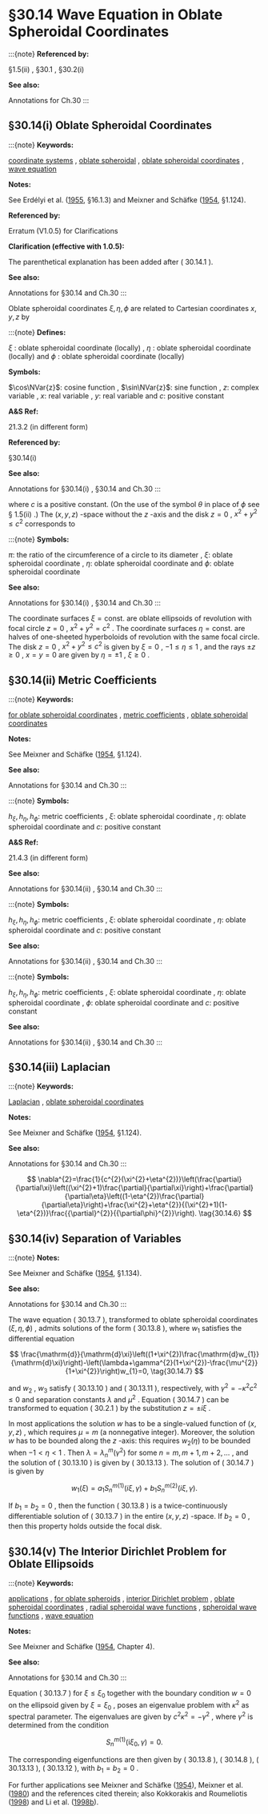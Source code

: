 # §30.14 Wave Equation in Oblate Spheroidal Coordinates

:::{note}
**Referenced by:**

§1.5(ii) , §30.1 , §30.2(i)

**See also:**

Annotations for Ch.30
:::


## §30.14(i) Oblate Spheroidal Coordinates

:::{note}
**Keywords:**

[coordinate systems](http://dlmf.nist.gov/search/search?q=coordinate%20systems) , [oblate spheroidal](http://dlmf.nist.gov/search/search?q=oblate%20spheroidal) , [oblate spheroidal coordinates](http://dlmf.nist.gov/search/search?q=oblate%20spheroidal%20coordinates) , [wave equation](http://dlmf.nist.gov/search/search?q=wave%20equation)

**Notes:**

See Erdélyi et al. ([1955](./bib/E.html#bib755 "Higher Transcendental Functions. Vol. III"), §16.1.3) and Meixner and Schäfke ([1954](./bib/M.html#bib1598 "Mathieusche Funktionen und Sphäroidfunktionen mit Anwendungen auf physikalische und technische Probleme"), §1.124).

**Referenced by:**

Erratum (V1.0.5) for Clarifications

**Clarification (effective with 1.0.5):**

The parenthetical explanation has been added after ( 30.14.1 ).

**See also:**

Annotations for §30.14 and Ch.30
:::

Oblate spheroidal coordinates $\xi,\eta,\phi$ are related to Cartesian coordinates $x,y,z$ by

:::{note}
**Defines:**

$\xi$ : oblate spheroidal coordinate (locally) , $\eta$ : oblate spheroidal coordinate (locally) and $\phi$ : oblate spheroidal coordinate (locally)

**Symbols:**

$\cos\NVar{z}$: cosine function , $\sin\NVar{z}$: sine function , $z$: complex variable , $x$: real variable , $y$: real variable and $c$: positive constant

**A&S Ref:**

21.3.2 (in different form)

**Referenced by:**

§30.14(i)

**See also:**

Annotations for §30.14(i) , §30.14 and Ch.30
:::

where $c$ is a positive constant. (On the use of the symbol $\theta$ in place of $\phi$ see § 1.5(ii) .) The $(x,y,z)$ -space without the $z$ -axis and the disk $z=0$ , $x^{2}+y^{2}\leq c^{2}$ corresponds to

:::{note}
**Symbols:**

$\pi$: the ratio of the circumference of a circle to its diameter , $\xi$: oblate spheroidal coordinate , $\eta$: oblate spheroidal coordinate and $\phi$: oblate spheroidal coordinate

**See also:**

Annotations for §30.14(i) , §30.14 and Ch.30
:::

The coordinate surfaces $\xi=\mbox{const}.$ are oblate ellipsoids of revolution with focal circle $z=0$ , $x^{2}+y^{2}=c^{2}$ . The coordinate surfaces $\eta=\mbox{const}.$ are halves of one-sheeted hyperboloids of revolution with the same focal circle. The disk $z=0$ , $x^{2}+y^{2}\leq c^{2}$ is given by $\xi=0$ , $-1\leq\eta\leq 1$ , and the rays $\pm z\geq 0$ , $x=y=0$ are given by $\eta=\pm 1$ , $\xi\geq 0$ .


## §30.14(ii) Metric Coefficients

:::{note}
**Keywords:**

[for oblate spheroidal coordinates](http://dlmf.nist.gov/search/search?q=for%20oblate%20spheroidal%20coordinates) , [metric coefficients](http://dlmf.nist.gov/search/search?q=metric%20coefficients) , [oblate spheroidal coordinates](http://dlmf.nist.gov/search/search?q=oblate%20spheroidal%20coordinates)

**Notes:**

See Meixner and Schäfke ([1954](./bib/M.html#bib1598 "Mathieusche Funktionen und Sphäroidfunktionen mit Anwendungen auf physikalische und technische Probleme"), §1.124).

**See also:**

Annotations for §30.14 and Ch.30
:::

:::{note}
**Symbols:**

$h_{\xi},h_{\eta},h_{\phi}$: metric coefficients , $\xi$: oblate spheroidal coordinate , $\eta$: oblate spheroidal coordinate and $c$: positive constant

**A&S Ref:**

21.4.3 (in different form)

**See also:**

Annotations for §30.14(ii) , §30.14 and Ch.30
:::

:::{note}
**Symbols:**

$h_{\xi},h_{\eta},h_{\phi}$: metric coefficients , $\xi$: oblate spheroidal coordinate , $\eta$: oblate spheroidal coordinate and $c$: positive constant

**See also:**

Annotations for §30.14(ii) , §30.14 and Ch.30
:::

:::{note}
**Symbols:**

$h_{\xi},h_{\eta},h_{\phi}$: metric coefficients , $\xi$: oblate spheroidal coordinate , $\eta$: oblate spheroidal coordinate , $\phi$: oblate spheroidal coordinate and $c$: positive constant

**See also:**

Annotations for §30.14(ii) , §30.14 and Ch.30
:::


## §30.14(iii) Laplacian

:::{note}
**Keywords:**

[Laplacian](http://dlmf.nist.gov/search/search?q=Laplacian) , [oblate spheroidal coordinates](http://dlmf.nist.gov/search/search?q=oblate%20spheroidal%20coordinates)

**Notes:**

See Meixner and Schäfke ([1954](./bib/M.html#bib1598 "Mathieusche Funktionen und Sphäroidfunktionen mit Anwendungen auf physikalische und technische Probleme"), §1.124).

**See also:**

Annotations for §30.14 and Ch.30
:::


<a id="E6"></a>
$$
\nabla^{2}=\frac{1}{c^{2}(\xi^{2}+\eta^{2})}\left(\frac{\partial}{\partial\xi}\left((\xi^{2}+1)\frac{\partial}{\partial\xi}\right)+\frac{\partial}{\partial\eta}\left((1-\eta^{2})\frac{\partial}{\partial\eta}\right)+\frac{\xi^{2}+\eta^{2}}{(\xi^{2}+1)(1-\eta^{2})}\frac{{\partial}^{2}}{{\partial\phi}^{2}}\right). \tag{30.14.6}
$$


## §30.14(iv) Separation of Variables

:::{note}
**Notes:**

See Meixner and Schäfke ([1954](./bib/M.html#bib1598 "Mathieusche Funktionen und Sphäroidfunktionen mit Anwendungen auf physikalische und technische Probleme"), §1.134).

**See also:**

Annotations for §30.14 and Ch.30
:::

The wave equation ( 30.13.7 ), transformed to oblate spheroidal coordinates $(\xi,\eta,\phi)$ , admits solutions of the form ( 30.13.8 ), where $w_{1}$ satisfies the differential equation


<a id="E7"></a>
$$
\frac{\mathrm{d}}{\mathrm{d}\xi}\left((1+\xi^{2})\frac{\mathrm{d}w_{1}}{\mathrm{d}\xi}\right)-\left(\lambda+\gamma^{2}(1+\xi^{2})-\frac{\mu^{2}}{1+\xi^{2}}\right)w_{1}=0, \tag{30.14.7}
$$

and $w_{2}$ , $w_{3}$ satisfy ( 30.13.10 ) and ( 30.13.11 ), respectively, with $\gamma^{2}=-\kappa^{2}c^{2}\leq 0$ and separation constants $\lambda$ and $\mu^{2}$ . Equation ( 30.14.7 ) can be transformed to equation ( 30.2.1 ) by the substitution $z=\pm i\xi$ .

In most applications the solution $w$ has to be a single-valued function of $(x,y,z)$ , which requires $\mu=m$ (a nonnegative integer). Moreover, the solution $w$ has to be bounded along the $z$ -axis: this requires $w_{2}(\eta)$ to be bounded when $-1<\eta<1$ . Then $\lambda=\lambda^{m}_{n}\left(\gamma^{2}\right)$ for some $n=m,m+1,m+2,\dots$ , and the solution of ( 30.13.10 ) is given by ( 30.13.13 ). The solution of ( 30.14.7 ) is given by


<a id="E8"></a>
$$
w_{1}(\xi)=a_{1}S^{m(1)}_{n}\left(i\xi,\gamma\right)+b_{1}S^{m(2)}_{n}\left(i\xi,\gamma\right). \tag{30.14.8}
$$

If $b_{1}=b_{2}=0$ , then the function ( 30.13.8 ) is a twice-continuously differentiable solution of ( 30.13.7 ) in the entire $(x,y,z)$ -space. If $b_{2}=0$ , then this property holds outside the focal disk.


## §30.14(v) The Interior Dirichlet Problem for Oblate Ellipsoids

:::{note}
**Keywords:**

[applications](http://dlmf.nist.gov/search/search?q=applications) , [for oblate spheroids](http://dlmf.nist.gov/search/search?q=for%20oblate%20spheroids) , [interior Dirichlet problem](http://dlmf.nist.gov/search/search?q=interior%20Dirichlet%20problem) , [oblate spheroidal coordinates](http://dlmf.nist.gov/search/search?q=oblate%20spheroidal%20coordinates) , [radial spheroidal wave functions](http://dlmf.nist.gov/search/search?q=radial%20spheroidal%20wave%20functions) , [spheroidal wave functions](http://dlmf.nist.gov/search/search?q=spheroidal%20wave%20functions) , [wave equation](http://dlmf.nist.gov/search/search?q=wave%20equation)

**Notes:**

See Meixner and Schäfke ([1954](./bib/M.html#bib1598 "Mathieusche Funktionen und Sphäroidfunktionen mit Anwendungen auf physikalische und technische Probleme"), Chapter 4).

**See also:**

Annotations for §30.14 and Ch.30
:::

Equation ( 30.13.7 ) for $\xi\leq\xi_{0}$ together with the boundary condition $w=0$ on the ellipsoid given by $\xi=\xi_{0}$ , poses an eigenvalue problem with $\kappa^{2}$ as spectral parameter. The eigenvalues are given by $c^{2}\kappa^{2}=-\gamma^{2}$ , where $\gamma^{2}$ is determined from the condition


<a id="E9"></a>
$$
S^{m(1)}_{n}\left(\mathrm{i}\xi_{0},\gamma\right)=0. \tag{30.14.9}
$$

The corresponding eigenfunctions are then given by ( 30.13.8 ), ( 30.14.8 ), ( 30.13.13 ), ( 30.13.12 ), with $b_{1}=b_{2}=0$ .

For further applications see Meixner and Schäfke ([1954](./bib/M.html#bib1598 "Mathieusche Funktionen und Sphäroidfunktionen mit Anwendungen auf physikalische und technische Probleme")), Meixner et al. ([1980](./bib/M.html#bib1599 "Mathieu Functions and Spheroidal Functions and Their Mathematical Foundations: Further Studies")) and the references cited therein; also Kokkorakis and Roumeliotis ([1998](./bib/K.html#bib1308 "Electromagnetic eigenfrequencies in a spheroidal cavity (calculation by spheroidal eigenvectors)")) and Li et al. ([1998b](./bib/L.html#bib1434 "Microwave specific attenuation by oblate spheroidal raindrops: An exact analysis of TCS’s in terms of spheroidal wave functions")).

